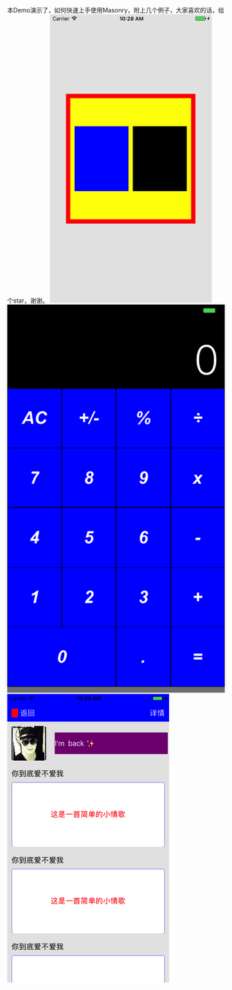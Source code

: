 本Demo演示了，如何快速上手使用Masonry，附上几个例子，大家喜欢的话，给个star，谢谢。
 ![image](https://github.com/15395401361/Tab-Image/blob/master/UserMasonrDemoImage/11.png)
 ![image](https://github.com/15395401361/Tab-Image/blob/master/UserMasonrDemoImage/22.png)
 ![image](https://github.com/15395401361/Tab-Image/blob/master/UserMasonrDemoImage/33.png)
